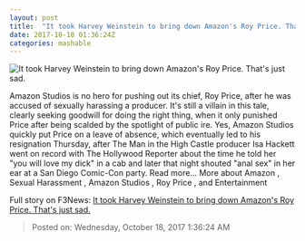 ```yaml
---
layout: post
title:  "It took Harvey Weinstein to bring down Amazon's Roy Price. That's just sad."
date: 2017-10-18 01:36:24Z
categories: mashable
---
```


![It took Harvey Weinstein to bring down Amazon's Roy Price. That's just sad.](https://i.amz.mshcdn.com/fszcKTZZddYxZh18YRm0L8NqU-Q=/1200x630/2017%2F10%2F18%2F23%2Fa785f70ddc524b95a11699afdb6d953a.7179d.jpg)

Amazon Studios is no hero for pushing out its chief, Roy Price, after he was accused of sexually harassing a producer. It's still a villain in this tale, clearly seeking goodwill for doing the right thing, when it only punished Price after being scalded by the spotlight of public ire. Yes, Amazon Studios quickly put Price on a leave of absence, which eventually led to his resignation Thursday, after The Man in the High Castle producer Isa Hackett went on record with The Hollywood Reporter about the time he told her "you will love my dick" in a cab and later that night shouted "anal sex" in her ear at a San Diego Comic-Con party. Read more... More about Amazon , Sexual Harassment , Amazon Studios , Roy Price , and Entertainment


Full story on F3News: [It took Harvey Weinstein to bring down Amazon's Roy Price. That's just sad.](http://www.f3nws.com/n/gQGttH)

> Posted on: Wednesday, October 18, 2017 1:36:24 AM
